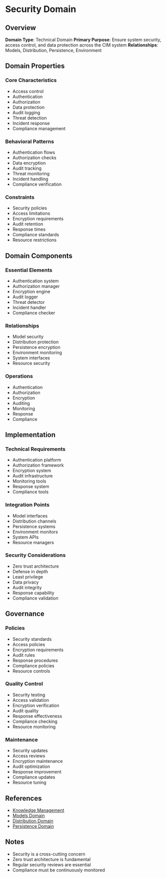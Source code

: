 # Security Domain

## Overview
**Domain Type**: Technical Domain
**Primary Purpose**: Ensure system security, access control, and data protection across the CIM system
**Relationships**: Models, Distribution, Persistence, Environment

## Domain Properties

### Core Characteristics
- Access control
- Authentication
- Authorization
- Data protection
- Audit logging
- Threat detection
- Incident response
- Compliance management

### Behavioral Patterns
- Authentication flows
- Authorization checks
- Data encryption
- Audit tracking
- Threat monitoring
- Incident handling
- Compliance verification

### Constraints
- Security policies
- Access limitations
- Encryption requirements
- Audit retention
- Response times
- Compliance standards
- Resource restrictions

## Domain Components

### Essential Elements
- Authentication system
- Authorization manager
- Encryption engine
- Audit logger
- Threat detector
- Incident handler
- Compliance checker

### Relationships
- Model security
- Distribution protection
- Persistence encryption
- Environment monitoring
- System interfaces
- Resource security

### Operations
- Authentication
- Authorization
- Encryption
- Auditing
- Monitoring
- Response
- Compliance

## Implementation

### Technical Requirements
- Authentication platform
- Authorization framework
- Encryption system
- Audit infrastructure
- Monitoring tools
- Response system
- Compliance tools

### Integration Points
- Model interfaces
- Distribution channels
- Persistence systems
- Environment monitors
- System APIs
- Resource managers

### Security Considerations
- Zero trust architecture
- Defense in depth
- Least privilege
- Data privacy
- Audit integrity
- Response capability
- Compliance validation

## Governance

### Policies
- Security standards
- Access policies
- Encryption requirements
- Audit rules
- Response procedures
- Compliance policies
- Resource controls

### Quality Control
- Security testing
- Access validation
- Encryption verification
- Audit quality
- Response effectiveness
- Compliance checking
- Resource monitoring

### Maintenance
- Security updates
- Access reviews
- Encryption maintenance
- Audit optimization
- Response improvement
- Compliance updates
- Resource tuning

## References
- [Knowledge Management](../knowledge_management.md)
- [Models Domain](../models/readme.md)
- [Distribution Domain](../distribution/readme.md)
- [Persistence Domain](../persistence/readme.md)

## Notes
- Security is a cross-cutting concern
- Zero trust architecture is fundamental
- Regular security reviews are essential
- Compliance must be continuously monitored 